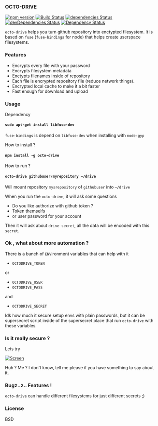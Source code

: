 ### OCTO-DRIVE 

[![npm version](https://img.shields.io/npm/v/octo-drive.svg)](https://www.npmjs.com/package/octo-drive) [![Build Status](https://travis-ci.org/linuxenko/octo-drive.svg?branch=master)](https://travis-ci.org/linuxenko/octo-drive) [![dependencies Status](https://david-dm.org/linuxenko/octo-drive/status.svg)](https://david-dm.org/linuxenko/octo-drive) [![devDependencies Status](https://david-dm.org/linuxenko/octo-drive/dev-status.svg)](https://david-dm.org/linuxenko/octo-drive?type=dev) [![Dependency Status](https://dependencyci.com/github/linuxenko/octo-drive/badge)](https://dependencyci.com/github/linuxenko/octo-drive)

`octo-drive` helps you turn github repository into enctypted filesystem. It is 
based on `fuse` (`fuse-bindings` for node) that helps create userspace filesystems.

### Features
  * Encrypts every file with your password
  * Encrypts filesystem metadata
  * Enctypts filenames inside of repository
  * Each file is encrypted repository file (reduce network things).
  * Encrypted local cache to make it a bit faster
  * Fast enough for download and upload

### Usage

Dependency

#### `sudo apt-get install libfuse-dev`

`fuse-bindings` is depend on `libfuse-dev` when installing with `node-gyp`

How to install ?

#### `npm install -g octo-drive`

How to run ?

#### `octo-drive githubuser/myrepository ~/drive`

Will mount repository `mysrepository` of `githubuser` into `~/drive`

When you run the `octo-drive`, it will ask some questions

  * Do you like authorize with github token ?
  * Token themselfs
  * or user password for your account

Then it will ask about `drive secret`, all the data will be encoded
with this `secret`.

### Ok , what about more automation ?

There is a bunch of `ENV`ironment variables that can help with it

  * `OCTODRIVE_TOKEN`
  
or

  * `OCTODRIVE_USER`
  * `OCTODRIVE_PASS`
  
and

  * `OCTODRIVE_SECRET`

Idk how much it secure setup envs with plain passwords, but it can 
be supersecret script inside of the supersecret place that run `octo-drive`
with these variables.

### Is it really secure ?

Lets try

[![Screen](https://raw.githubusercontent.com/linuxenko/linuxenko.github.io/master/media/screenshot/octo-drive-file.png)](https://raw.githubusercontent.com/linuxenko/linuxenko.github.io/master/media/screenshot/octo-drive-file.png)


Huh ? Me ? I don't know, tell me please if you have something to say about it.

### Bugz..z.. Features !

`octo-drive` can handle different filesystems for just different secrets ;)

### License

BSD
